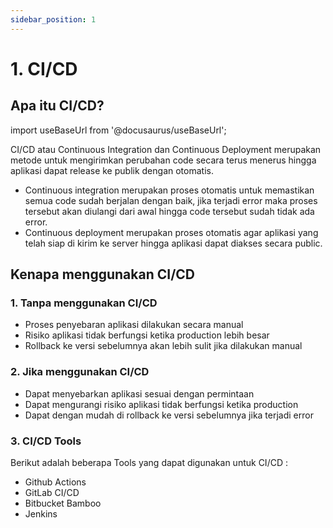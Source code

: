 ```yaml
---
sidebar_position: 1
---
```


# 1. CI/CD

## Apa itu CI/CD?
import useBaseUrl from '@docusaurus/useBaseUrl';

CI/CD atau Continuous Integration dan Continuous Deployment merupakan metode untuk mengirimkan perubahan code secara terus menerus hingga aplikasi dapat release ke publik dengan otomatis.

- Continuous integration merupakan proses otomatis untuk memastikan semua code sudah berjalan dengan baik, jika terjadi error maka proses tersebut akan diulangi dari awal hingga code tersebut sudah tidak ada error.
- Continuous deployment merupakan proses otomatis agar aplikasi yang telah siap di kirim ke server hingga aplikasi dapat diakses secara public.

## Kenapa menggunakan CI/CD
### 1. Tanpa menggunakan CI/CD
- Proses penyebaran aplikasi dilakukan secara manual
- Risiko aplikasi tidak berfungsi ketika production lebih besar
- Rollback ke versi sebelumnya akan lebih sulit jika dilakukan manual

### 2. Jika menggunakan CI/CD
- Dapat menyebarkan aplikasi sesuai dengan permintaan
- Dapat mengurangi risiko aplikasi tidak berfungsi ketika production
- Dapat dengan mudah di rollback ke versi sebelumnya jika terjadi error

### 3. CI/CD Tools
Berikut adalah beberapa Tools yang dapat digunakan untuk CI/CD :
- Github Actions
- GitLab CI/CD
- Bitbucket Bamboo
- Jenkins